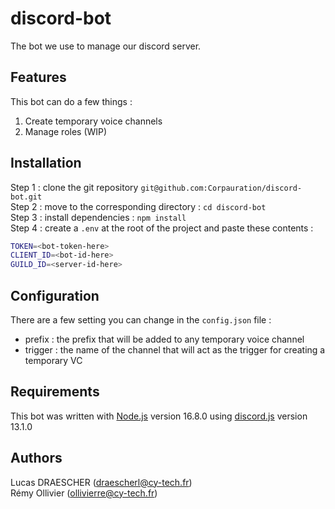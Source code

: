 # discord-bot
The bot we use to manage our discord server.

## Features
This bot can do a few things :
<ol>
  <li>Create temporary voice channels</li>
  <li>Manage roles (WIP)</li>
</ol>

## Installation
Step 1 : clone the git repository `git@github.com:Corpauration/discord-bot.git` <br>
Step 2 : move to the corresponding directory : `cd discord-bot` <br>
Step 3 : install dependencies : `npm install` <br>
Step 4 : create a `.env` at the root of the project and paste these contents : 
```bash
TOKEN=<bot-token-here>
CLIENT_ID=<bot-id-here>
GUILD_ID=<server-id-here>
```

## Configuration
There are a few setting you can change in the `config.json` file :
<ul>
  <li>prefix : the prefix that will be added to any temporary voice channel</li>
  <li>trigger : the name of the channel that will act as the trigger for creating a temporary VC</li>
</ul>

## Requirements
This bot was written with [Node.js](https://nodejs.org/) version 16.8.0 using [discord.js](https://discord.js.org/) version 13.1.0

## Authors
Lucas DRAESCHER (draescherl@cy-tech.fr) <br>
Rémy Ollivier (ollivierre@cy-tech.fr)